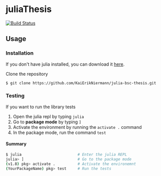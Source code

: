 # juliaThesis

[![Build Status](https://github.com/KaiErikNiermann/julia-bsc-thesis/actions/workflows/ci.yml/badge.svg?branch=main)](https://github.com/KaiErikNiermann/julia-bsc-thesis/actions/workflows/ci.yml?query=branch%3Amain)

## Usage 

### Installation

If you don't have julia installed, you can download it [here](https://julialang.org/downloads/).

Clone the repository

```bash
$ git clone https://github.com/KaiErikNiermann/julia-bsc-thesis.git
```

### Testing 

If you want to run the library tests 

1. Open the julia repl by typing `julia`
2. Go to **package mode** by typing `]`
3. Activate the environment by running the `activate .` command 
4. In the package mode, run the command `test`

#### Summary 

```bash
$ julia                         # Enter the julia REPL
julia> ]                        # Go to the package mode
(v1.8) pkg> activate .          # Activate the environemnt
(YourPackageName) pkg> test     # Run the tests
```